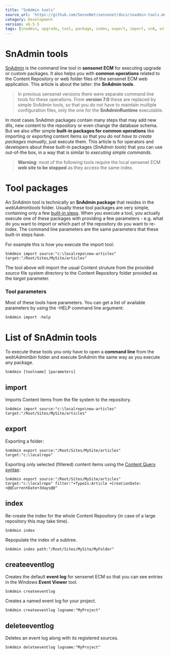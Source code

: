 ```yaml
---
title: "SnAdmin tools"
source_url: 'https://github.com/SenseNet/sensenet/docs/snadmin-tools.md'
category: Development
version: v6.5.5
tags: [snadmin, upgrade, tool, package, index, export, import, sn6, sn7]
---
```


# SnAdmin tools
[SnAdmin](https://github.com/SenseNet/sn-admin) is the command line tool in **sensenet ECM** for executing upgrade or custom packages. It also helps you with **common operations** related to the Content Repository or web folder files of the sensenet ECM web application. This article is about the latter: the **SnAdmin tools**.

>In previous sensenet versions there were separate command line tools for these operations. From **version 7.0** these are replaced by simple SnAdmin tools, so that you do not have to maintain multiple configuration files, only the one for the **SnAdminRuntime** executable.

In most cases SnAdmin packages contain many steps that may add new dlls, new content to the repository or even change the database schema. But we also offer simple **built-in packages for common operations** like importing or exporting content items so that you *do not have to create packages manually*, just execute them. This article is for operators and developers about these built-in packages (*SnAdmin tools*) that you can use out-of-the box, in a way that is similar to *executing simple commands*.

>**Warning**: most of the following tools require the local sensenet ECM **web site to be stopped** as they access the same index.

# Tool packages
An SnAdmin tool is technically an **SnAdmin package** that resides in the *web\\Admin\\tools* folder. Usually these tool packages are very simple, containing only a few [built-in steps](/docs/snadmin-builtin-steps). When you execute a tool, you actually execute one of these packages with providing a few parameters - e.g. what do you want to import or which part of the repository do you want to re-index. The command line parameters are the same parameters that these built-in steps have.

For example this is how you execute the import tool:
``` text
SnAdmin import source:"c:\localrepo\new-articles" target:"/Root/Sites/MySite/articles"
```
The tool above will import the usual Content struture from the provided *source* file system directory to the Content Repository folder provided as the *target* parameter.

### Tool parameters
Most of these tools have parameters. You can get a list of available parameters by using the -HELP command line argument:

```txt
SnAdmin import -help
```

# List of SnAdmin tools
To execute these tools you only have to open a **command line** from the *web\\Admin\\bin* folder and execute SnAdmin the same way as you execute any package.
``` text
SnAdmin [toolname] [parameters]
```

## import
Imports Content items from the file system to the repository.
``` text
SnAdmin import source:"c:\localrepo\new-articles" target:"/Root/Sites/MySite/articles"
```

## export
Exporting a folder:
``` text
SnAdmin export source:"/Root/Sites/MySite/articles" target:"c:\localrepo"
```
Exporting only selected (filtered) content items using the [Content Query syntax](/docs/content-query-syntax):
``` text
SnAdmin export source:"/Root/Sites/MySite/articles" target:"c:\localrepo" filter:"+TypeIs:Article +CreationDate:<@@CurrentDate+3days@@"
```

## index
Re-create the index for the whole Content Repository (in case of a large repository this may take time).
``` text
SnAdmin index
```
Repopulate the index of a subtree.
``` text
SnAdmin index path:"/Root/Sites/MySite/MyFolder"
```

## createeventlog
Creates the default **event log** for sensenet ECM so that you can see entries in the Windows **Event Viewer** tool.
``` text
SnAdmin createeventlog
```
Creates a named event log for your project.
``` text
SnAdmin createeventlog logname:"MyProject"
```

## deleteeventlog
Deletes an event log along with its registered sources.
``` text
SnAdmin deleteeventlog logname:"MyProject"
```
